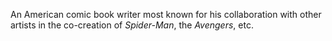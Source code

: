 An American comic book writer most known for his collaboration with other artists in the co-creation of *Spider-Man*, the *Avengers*, etc.
